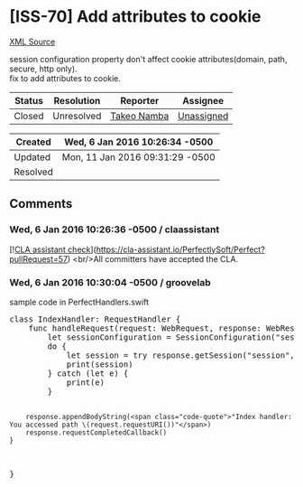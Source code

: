# [ISS-70] Add attributes to cookie

[XML Source](./xml/ISS-70.xml)
<p><p>session configuration property don't affect cookie attributes(domain, path, secure, http only).<br/>
fix to add attributes to cookie.</p></p>





Status|Resolution|Reporter|Assignee
------|----------|--------|--------
Closed|Unresolved|[Takeo Namba](groovelab)|[Unassigned]($-1)





Created|Wed, 6 Jan 2016 10:26:34 -0500
-------|--------------
Updated|Mon, 11 Jan 2016 09:31:29 -0500
Resolved|


## Comments




### Wed, 6 Jan 2016 10:26:36 -0500 / claassistant 

<p><p>[!<a href="https://cla-assistant.io/pull/badge/signed" class="external-link" rel="nofollow">CLA assistant check</a>](<a href="https://cla-assistant.io/PerfectlySoft/Perfect?pullRequest=57" class="external-link" rel="nofollow">https://cla-assistant.io/PerfectlySoft/Perfect?pullRequest=57</a>) &lt;br/&gt;All committers have accepted the CLA.</p></p>


### Wed, 6 Jan 2016 10:30:04 -0500 / groovelab 

<p><p>sample code in PerfectHandlers.swift</p>
<div class="code panel" style="border-width: 1px;"><div class="codeContent panelContent">
<pre class="code-java">
class IndexHandler: RequestHandler {
	func handleRequest(request: WebRequest, response: WebResponse) {
		let sessionConfiguration = SessionConfiguration(<span class="code-quote">"session"</span>, expires: 15, useCookie: <span class="code-keyword">true</span>, useLink: <span class="code-keyword">false</span>, useAuto: <span class="code-keyword">false</span>, useNone: <span class="code-keyword">false</span>, id: <span class="code-quote">"idid"</span>, domain: <span class="code-quote">"localhost"</span>, path: <span class="code-quote">"/"</span>, cookieExpires: 15, rotate: <span class="code-keyword">false</span>, secure: <span class="code-keyword">false</span>, httpOnly: <span class="code-keyword">false</span>)
		<span class="code-keyword">do</span> {
			let session = <span class="code-keyword">try</span> response.getSession(<span class="code-quote">"session"</span>, withConfiguration: sessionConfiguration)
			print(session)
		} <span class="code-keyword">catch</span> (let e) {
			print(e)
		}

		response.appendBodyString(<span class="code-quote">"Index handler: You accessed path \(request.requestURI())"</span>)
		response.requestCompletedCallback()
	}
}
</pre>
</div></div></p>


